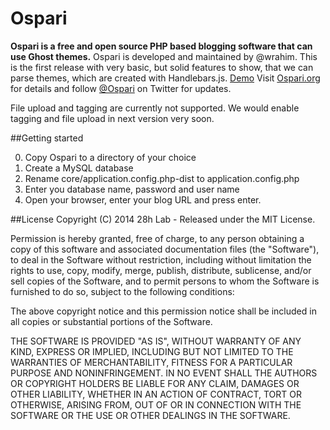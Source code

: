 Ospari
======
**Ospari is a free and open source PHP based blogging software that can use Ghost themes.**  Ospari is developed and maintained by @wrahim.
This is the first release with very basic, but solid features to show, that we can parse themes, which are created with Handlebars.js. <a href="http://blog.ospari.org">Demo</a> 
Visit <a href="http://www.ospari.org">Ospari.org</a> for details and follow <a href="https://twitter.com/Ospari">@Ospari</a> on Twitter for updates.

File upload and tagging are currently not supported. We would enable tagging and file upload in next version very soon. 

##Getting started

0. Copy Ospari to a directory of your choice
1. Create a MySQL database
2. Rename core/application.config.php-dist to application.config.php
3. Enter you database name, password and user name
4. Open your browser, enter your blog URL and press enter.   

##License
Copyright (C) 2014 28h Lab - Released under the MIT License.

Permission is hereby granted, free of charge, to any person obtaining a copy
of this software and associated documentation files (the "Software"), to deal
in the Software without restriction, including without limitation the rights
to use, copy, modify, merge, publish, distribute, sublicense, and/or sell
copies of the Software, and to permit persons to whom the Software is
furnished to do so, subject to the following conditions:

The above copyright notice and this permission notice shall be included in
all copies or substantial portions of the Software.

THE SOFTWARE IS PROVIDED "AS IS", WITHOUT WARRANTY OF ANY KIND, EXPRESS OR
IMPLIED, INCLUDING BUT NOT LIMITED TO THE WARRANTIES OF MERCHANTABILITY,
FITNESS FOR A PARTICULAR PURPOSE AND NONINFRINGEMENT. IN NO EVENT SHALL THE
AUTHORS OR COPYRIGHT HOLDERS BE LIABLE FOR ANY CLAIM, DAMAGES OR OTHER
LIABILITY, WHETHER IN AN ACTION OF CONTRACT, TORT OR OTHERWISE, ARISING FROM,
OUT OF OR IN CONNECTION WITH THE SOFTWARE OR THE USE OR OTHER DEALINGS IN
THE SOFTWARE.
 
